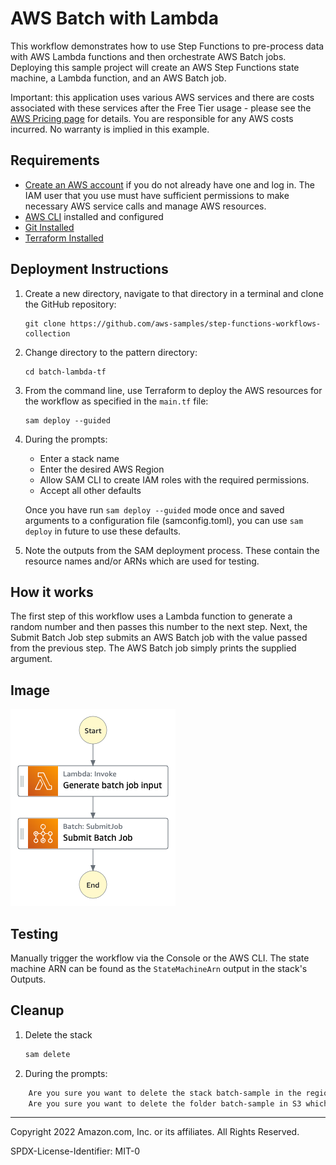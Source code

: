 # AWS Batch with Lambda

This workflow demonstrates how to use Step Functions to pre-process data with AWS Lambda functions and then orchestrate AWS Batch jobs. Deploying this sample project will create an AWS Step Functions state machine, a Lambda function, and an AWS Batch job.

Important: this application uses various AWS services and there are costs associated with these services after the Free Tier usage - please see the [AWS Pricing page](https://aws.amazon.com/pricing/) for details. You are responsible for any AWS costs incurred. No warranty is implied in this example.

## Requirements

* [Create an AWS account](https://portal.aws.amazon.com/gp/aws/developer/registration/index.html) if you do not already have one and log in. The IAM user that you use must have sufficient permissions to make necessary AWS service calls and manage AWS resources.
* [AWS CLI](https://docs.aws.amazon.com/cli/latest/userguide/install-cliv2.html) installed and configured
* [Git Installed](https://git-scm.com/book/en/v2/Getting-Started-Installing-Git)
* [Terraform Installed](https://www.terraform.io/downloads)

## Deployment Instructions

1. Create a new directory, navigate to that directory in a terminal and clone the GitHub repository:
    ``` 
    git clone https://github.com/aws-samples/step-functions-workflows-collection
    ```
1. Change directory to the pattern directory:
    ```
    cd batch-lambda-tf
    ```
1. From the command line, use Terraform to deploy the AWS resources for the workflow as specified in the ```main.tf``` file:
    ```
    sam deploy --guided
    ```
1. During the prompts:
    * Enter a stack name
    * Enter the desired AWS Region
    * Allow SAM CLI to create IAM roles with the required permissions.
    * Accept all other defaults

    Once you have run `sam deploy --guided` mode once and saved arguments to a configuration file (samconfig.toml), you can use `sam deploy` in future to use these defaults.

1. Note the outputs from the SAM deployment process. These contain the resource names and/or ARNs which are used for testing.

## How it works

The first step of this workflow uses a Lambda function to generate a random number and then passes this number to the next step.  Next, the Submit Batch Job step submits an AWS Batch job with the value passed from the previous step.  The AWS Batch job simply prints the supplied argument.

## Image

![image](./resources/statemachine.png)

## Testing

Manually trigger the workflow via the Console or the AWS CLI.  The state machine ARN can be found as the ```StateMachineArn``` output in the stack's Outputs.

## Cleanup
 
1. Delete the stack
    ```bash
    sam delete
    ```
1. During the prompts:
```bash
    Are you sure you want to delete the stack batch-sample in the region us-east-1 ? [y/N]: y
    Are you sure you want to delete the folder batch-sample in S3 which contains the artifacts? [y/N]: y
```
----
Copyright 2022 Amazon.com, Inc. or its affiliates. All Rights Reserved.

SPDX-License-Identifier: MIT-0
